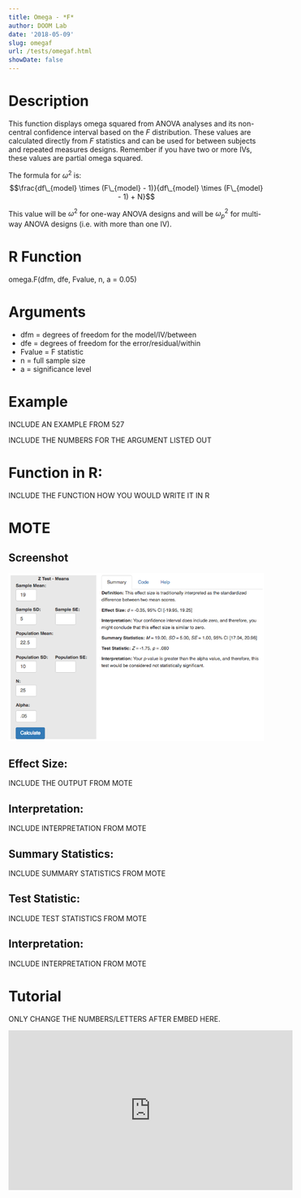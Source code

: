 ```yaml
---
title: Omega - *F*
author: DOOM Lab
date: '2018-05-09'
slug: omegaf
url: /tests/omegaf.html
showDate: false
---
```


<script src="//yihui.name/js/math-code.js"></script>
<script type = "text/x-mathjax-config">
MathJax.Hub.Config({
tex2jax: {
inlineMath: [['$', '$']],
}
})
</script>
<script async
src="//cdn.bootcss.com/mathjax/2.7.1/MathJax.js?config=TeX-MML-AM_CHTML">
</script>

# Description   

This function displays omega squared from ANOVA analyses and its non-central confidence interval based on the *F* distribution. These values are calculated directly from *F* statistics and can be used for between subjects and repeated measures designs. Remember if you have two or more IVs, these values are partial omega squared.

The formula for $\omega^2$ is: $$\frac{df\_{model} \times (F\_{model} - 1)}{df\_{model} \times (F\_{model} - 1) + N}$$

This value will be $\omega^2$ for one-way ANOVA designs and will be $\omega_p^2$ for multi-way ANOVA designs (i.e. with more than one IV). 


# R Function

omega.F(dfm, dfe, Fvalue, n, a = 0.05)

# Arguments 


+ dfm =	degrees of freedom for the model/IV/between
+ dfe =	degrees of freedom for the error/residual/within
+ Fvalue = F statistic
+ n =	full sample size
+ a =	significance level

# Example  

INCLUDE AN EXAMPLE FROM 527

INCLUDE THE NUMBERS FOR THE ARGUMENT LISTED OUT 

# Function in R: 

INCLUDE THE FUNCTION HOW YOU WOULD WRITE IT IN R

# MOTE

## Screenshot

![Z-Test Means Screenshot](../images/z-test-means-screen.png)

## Effect Size:

INCLUDE THE OUTPUT FROM MOTE

## Interpretation: 

INCLUDE INTERPRETATION FROM MOTE

## Summary Statistics: 

INCLUDE SUMMARY STATISTICS FROM MOTE

## Test Statistic: 

INCLUDE TEST STATISTICS FROM MOTE

## Interpretation: 

INCLUDE INTERPRETATION FROM MOTE

# Tutorial

ONLY CHANGE THE NUMBERS/LETTERS AFTER EMBED HERE. 

<iframe width="560" height="315" src="https://www.youtube.com/embed/CyfOS7Ew-Hw" frameborder="0" allow="autoplay; encrypted-media" allowfullscreen></iframe>
